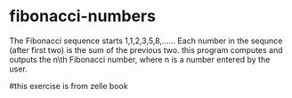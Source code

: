 # fibonacci-numbers
The Fibonacci sequence starts 1,1,2,3,5,8,...... Each number in the sequnce (after first two) is the sum of the previous two.
this program computes and outputs the n\th Fibonacci number, where n is a number entered by the user.

#this exercise is from zelle book


